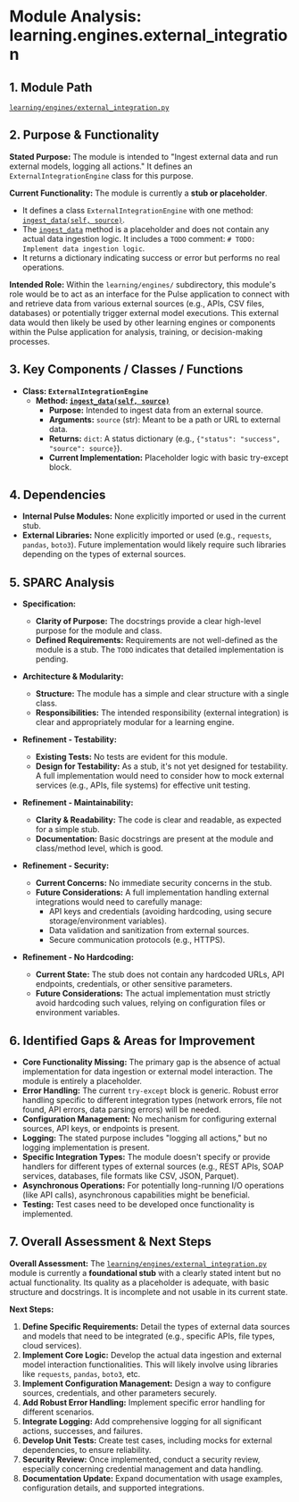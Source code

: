 # Module Analysis: learning.engines.external_integration

## 1. Module Path

[`learning/engines/external_integration.py`](learning/engines/external_integration.py:1)

## 2. Purpose & Functionality

**Stated Purpose:**
The module is intended to "Ingest external data and run external models, logging all actions." It defines an `ExternalIntegrationEngine` class for this purpose.

**Current Functionality:**
The module is currently a **stub or placeholder**.
*   It defines a class `ExternalIntegrationEngine` with one method: [`ingest_data(self, source)`](learning/engines/external_integration.py:11).
*   The [`ingest_data`](learning/engines/external_integration.py:11) method is a placeholder and does not contain any actual data ingestion logic. It includes a `TODO` comment: `# TODO: Implement data ingestion logic`.
*   It returns a dictionary indicating success or error but performs no real operations.

**Intended Role:**
Within the `learning/engines/` subdirectory, this module's role would be to act as an interface for the Pulse application to connect with and retrieve data from various external sources (e.g., APIs, CSV files, databases) or potentially trigger external model executions. This external data would then likely be used by other learning engines or components within the Pulse application for analysis, training, or decision-making processes.

## 3. Key Components / Classes / Functions

*   **Class: `ExternalIntegrationEngine`**
    *   **Method: [`ingest_data(self, source)`](learning/engines/external_integration.py:11)**
        *   **Purpose:** Intended to ingest data from an external source.
        *   **Arguments:** `source` (str): Meant to be a path or URL to external data.
        *   **Returns:** `dict`: A status dictionary (e.g., `{"status": "success", "source": source}`).
        *   **Current Implementation:** Placeholder logic with basic try-except block.

## 4. Dependencies

*   **Internal Pulse Modules:** None explicitly imported or used in the current stub.
*   **External Libraries:** None explicitly imported or used (e.g., `requests`, `pandas`, `boto3`). Future implementation would likely require such libraries depending on the types of external sources.

## 5. SPARC Analysis

*   **Specification:**
    *   **Clarity of Purpose:** The docstrings provide a clear high-level purpose for the module and class.
    *   **Defined Requirements:** Requirements are not well-defined as the module is a stub. The `TODO` indicates that detailed implementation is pending.

*   **Architecture & Modularity:**
    *   **Structure:** The module has a simple and clear structure with a single class.
    *   **Responsibilities:** The intended responsibility (external integration) is clear and appropriately modular for a learning engine.

*   **Refinement - Testability:**
    *   **Existing Tests:** No tests are evident for this module.
    *   **Design for Testability:** As a stub, it's not yet designed for testability. A full implementation would need to consider how to mock external services (e.g., APIs, file systems) for effective unit testing.

*   **Refinement - Maintainability:**
    *   **Clarity & Readability:** The code is clear and readable, as expected for a simple stub.
    *   **Documentation:** Basic docstrings are present at the module and class/method level, which is good.

*   **Refinement - Security:**
    *   **Current Concerns:** No immediate security concerns in the stub.
    *   **Future Considerations:** A full implementation handling external integrations would need to carefully manage:
        *   API keys and credentials (avoiding hardcoding, using secure storage/environment variables).
        *   Data validation and sanitization from external sources.
        *   Secure communication protocols (e.g., HTTPS).

*   **Refinement - No Hardcoding:**
    *   **Current State:** The stub does not contain any hardcoded URLs, API endpoints, credentials, or other sensitive parameters.
    *   **Future Considerations:** The actual implementation must strictly avoid hardcoding such values, relying on configuration files or environment variables.

## 6. Identified Gaps & Areas for Improvement

*   **Core Functionality Missing:** The primary gap is the absence of actual implementation for data ingestion or external model interaction. The module is entirely a placeholder.
*   **Error Handling:** The current `try-except` block is generic. Robust error handling specific to different integration types (network errors, file not found, API errors, data parsing errors) will be needed.
*   **Configuration Management:** No mechanism for configuring external sources, API keys, or endpoints is present.
*   **Logging:** The stated purpose includes "logging all actions," but no logging implementation is present.
*   **Specific Integration Types:** The module doesn't specify or provide handlers for different types of external sources (e.g., REST APIs, SOAP services, databases, file formats like CSV, JSON, Parquet).
*   **Asynchronous Operations:** For potentially long-running I/O operations (like API calls), asynchronous capabilities might be beneficial.
*   **Testing:** Test cases need to be developed once functionality is implemented.

## 7. Overall Assessment & Next Steps

**Overall Assessment:**
The [`learning/engines/external_integration.py`](learning/engines/external_integration.py:1) module is currently a **foundational stub** with a clearly stated intent but no actual functionality. Its quality as a placeholder is adequate, with basic structure and docstrings. It is incomplete and not usable in its current state.

**Next Steps:**
1.  **Define Specific Requirements:** Detail the types of external data sources and models that need to be integrated (e.g., specific APIs, file types, cloud services).
2.  **Implement Core Logic:** Develop the actual data ingestion and external model interaction functionalities. This will likely involve using libraries like `requests`, `pandas`, `boto3`, etc.
3.  **Implement Configuration Management:** Design a way to configure sources, credentials, and other parameters securely.
4.  **Add Robust Error Handling:** Implement specific error handling for different scenarios.
5.  **Integrate Logging:** Add comprehensive logging for all significant actions, successes, and failures.
6.  **Develop Unit Tests:** Create test cases, including mocks for external dependencies, to ensure reliability.
7.  **Security Review:** Once implemented, conduct a security review, especially concerning credential management and data handling.
8.  **Documentation Update:** Expand documentation with usage examples, configuration details, and supported integrations.